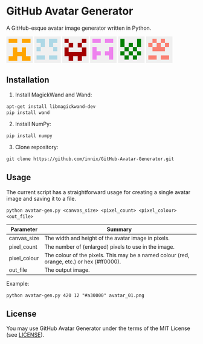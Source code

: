 # GitHub Avatar Generator
A GitHub-esque avatar image generator written in Python.

![Example 1](/images/1.png)
![Example 2](/images/2.png)
![Example 3](/images/3.png)
![Example 4](/images/4.png)
![Example 5](/images/5.png)
![Example 6](/images/6.png)

## Installation
1. Install MagickWand and Wand:
```
apt-get install libmagickwand-dev
pip install wand
```

2. Install NumPy:
```
pip install numpy
```

3. Clone repository:
```
git clone https://github.com/innix/GitHub-Avatar-Generator.git
```


## Usage
The current script has a straightforward usage for creating a single avatar image and saving it to a file.
```
python avatar-gen.py <canvas_size> <pixel_count> <pixel_colour> <out_file>
```

| Parameter    | Summary                                                                                    |
| ------------ | ------------------------------------------------------------------------------------------ |
| canvas_size  | The width and height of the avatar image in pixels.                                        |
| pixel_count  | The number of (enlarged) pixels to use in the image.                                       |
| pixel_colour | The colour of the pixels. This may be a named colour (red, orange, etc.) or hex (#ff0000). |
| out_file     | The output image.                                                                          |

Example:
```
python avatar-gen.py 420 12 "#a30000" avatar_01.png
```

## License
You may use GitHub Avatar Generator under the terms of the MIT License (see [LICENSE](LICENSE)).
